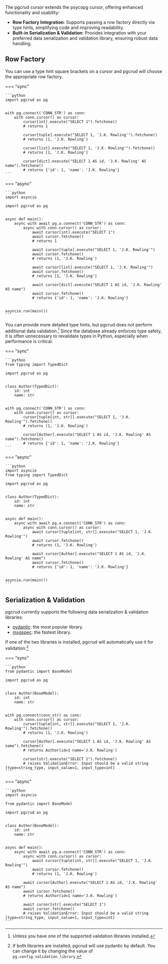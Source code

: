 
The pgcrud cursor extends the psycopg cursor, offering enhanced functionality and usability:

- **Row Factory Integration**: Supports passing a row factory directly via type hints, simplifying code and improving readability.
- **Built-in Serialization & Validation**: Provides integration with your preferred data serialization and validation library, ensuring robust data handling.


## Row Factory

You can use a type hint square brackets on a cursor and pgcrud will choose the appropriate row factory.

=== "sync"

    ```python
    import pgcrud as pg

    
    with pg.connect('CONN_STR') as conn:
        with conn.cursor() as cursor:
            cursor[int].execute("SELECT 1").fetchone()
            # returns 1
    
            cursor[tuple].execute("SELECT 1, 'J.K. Rowling'").fetchone()
            # returns (1, 'J.K. Rowling')

            cursor[list].execute("SELECT 1, 'J.K. Rowling'").fetchone()
            # returns [1, 'J.K. Rowling']

            cursor[dict].execute("SELECT 1 AS id, 'J.K. Rowling' AS name").fetchone()
            # returns {'id': 1, 'name': 'J.K. Rowling'}
    ```

=== "async"

    ```python
    import asyncio    
 
    import pgcrud as pg

    
    async def main():
        async with await pg.a.connect('CONN_STR') as conn:
            async with conn.cursor() as cursor:
                await cursor[int].execute("SELECT 1")
                await cursor.fetchone()
                # returns 1
        
                await cursor[tuple].execute("SELECT 1, 'J.K. Rowling'")
                await cursor.fetchone()
                # returns (1, 'J.K. Rowling')

                await cursor[list].execute("SELECT 1, 'J.K. Rowling'")
                await cursor.fetchone()
                # returns [1, 'J.K. Rowling']

                await cursor[dict].execute("SELECT 1 AS id, 'J.K. Rowling' AS name")
                await cursor.fetchone()
                # returns {'id': 1, 'name': 'J.K. Rowling'}
    

    asyncio.run(main())
    ```

You can provide more detailed type hints, but pgcrud does not perform additional data validation.[^1] Since the database already 
enforces type safety, it is often unnecessary to revalidate types in Python, especially when performance is critical.

[^1]: Unless you have one of the supported validation libraries installed.


=== "sync"

    ```python
    from typing import TypedDict

    import pgcrud as pg


    class Author(TypedDict):
        id: int
        name: str
    

    with pg.connect('CONN_STR') as conn:
        with conn.cursor() as cursor:
            cursor[tuple[int, str]].execute("SELECT 1, 'J.K. Rowling'").fetchone()
            # returns (1, 'J.K. Rowling')

            cursor[Author].execute("SELECT 1 AS id, 'J.K. Rowling' AS name").fetchone()
            # returns {'id': 1, 'name': 'J.K. Rowling'}
    ```

=== "async"

    ```python
    import asyncio 
    from typing import TypedDict

    import pgcrud as pg


    class Author(TypedDict):
        id: int
        name: str
    

    async def main():
        async with await pg.a.connect('CONN_STR') as conn:
            async with conn.cursor() as cursor:
                await cursor[tuple[int, str]].execute("SELECT 1, 'J.K. Rowling'")
                await cursor.fetchone()
                # returns (1, 'J.K. Rowling')

                await cursor[Author].execute("SELECT 1 AS id, 'J.K. Rowling' AS name")
                await cursor.fetchone()
                # returns {'id': 1, 'name': 'J.K. Rowling'}


    asyncio.run(main())
    ```


## Serialization & Validation 

pgcrud currently supports the following data serialization & validation libraries:

- [pydantic](https://docs.pydantic.dev/latest/): the most popular library.
- [msgspec](https://jcristharif.com/msgspec/): the fastest library.

If one of the two libraries is installed, pgcrud will automatically use it for validation.[^2]


=== "sync"

    ```python
    from pydantic import BaseModel

    import pgcrud as pg


    class Author(BaseModel):
        id: int
        name: str
    

    with pg.connect(conn_str) as conn:
        with conn.cursor() as cursor:
            cursor[tuple[int, str]].execute("SELECT 1, 'J.K. Rowling'").fetchone()
            # returns (1, 'J.K. Rowling')
    
            cursor[Author].execute("SELECT 1 AS id, 'J.K. Rowling' AS name").fetchone()
            # returns Author(id=1 name='J.K. Rowling')

            cursor[str].execute("SELECT 1").fetchone()
            # raises ValidationError: Input should be a valid string [type=string_type, input_value=1, input_type=int]
    ```

=== "async"

    ```python
    import asyncio 

    from pydantic import BaseModel

    import pgcrud as pg


    class Author(BaseModel):
        id: int
        name: str
    

    async def main():
        async with await pg.a.connect('CONN_STR') as conn:
            async with conn.cursor() as cursor:
                await cursor[tuple[int, str]].execute("SELECT 1, 'J.K. Rowling'")
                await cursor.fetchone()
                # returns (1, 'J.K. Rowling')
    
            await cursor[Author].execute("SELECT 1 AS id, 'J.K. Rowling' AS name")
            await cursor.fetchone()
            # returns Author(id=1 name='J.K. Rowling')

            await cursor[str].execute("SELECT 1")
            await cursor.fetchone()
            # raises ValidationError: Input should be a valid string [type=string_type, input_value=1, input_type=int]
    ```


[^2]: If both libraries are installed, pgcrud will use pydantic by default. You can change it by changing the value of `pg.config.validation_library`.
